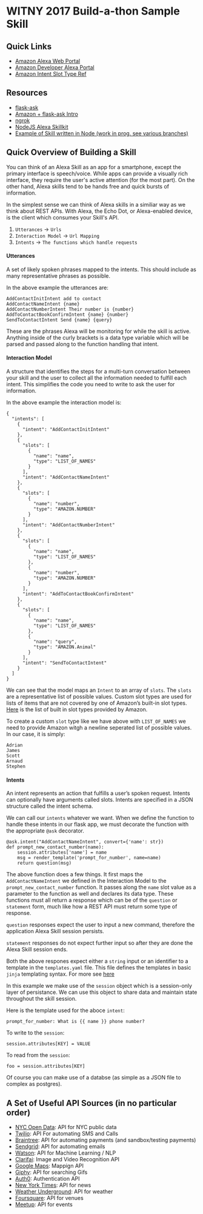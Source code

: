 # WITNY 2017 Build-a-thon Sample Skill

## Quick Links
- [Amazon Alexa Web Portal](https://alexa.amazon.com)
- [Amazon Developer Alexa Portal](https://developer.amazon.com/alexa-skills-kit)
- [Amazon Intent Slot Type Ref](https://developer.amazon.com/public/solutions/alexa/alexa-skills-kit/docs/built-in-intent-ref/slot-type-reference)

## Resources
- [flask-ask](https://whydoesitsuck.com/top-five-most-annoying-programming-languages/)
- [Amazon + flask-ask Intro](https://developer.amazon.com/blogs/post/Tx14R0IYYGH3SKT/Flask-Ask-A-New-Python-Framework-for-Rapid-Alexa-Skills-Kit-Development)
- [ngrok](https://ngrok.com/)
- [NodeJS Alexa Skillkit](https://github.com/alexa/alexa-skills-kit-sdk-for-nodejs)
- [Example of Skill written in Node (work in prog. see various branches)](https://github.com/nbuhay/alexa-helloWorld) 

## Quick Overview of Building a Skill
You can think of an Alexa Skill as an app for a smartphone, except the primary interface is speech/voice. While apps can provide a visually rich interface, they require the user's active attention (for the most part). On the other hand, Alexa skills tend to be hands free and quick bursts of information. 

In the simplest sense we can think of Alexa skills in a similiar way as we think about REST APIs. With Alexa, the Echo Dot, or Alexa-enabled device, is the client which consumes your Skill's API. 

1. ```Utterances``` -> ```Urls```
2. ```Interaction Model``` -> ```Url Mapping```
3. ```Intents``` -> ```The functions which handle requests```

#### Utterances
A set of likely spoken phrases mapped to the intents. This should include as many representative phrases as possible.

In the above example the utterances are:
```
AddContactInitIntent add to contact
AddContactNameIntent {name}
AddContactNumberIntent Their number is {number}
AddToContactBookConfirmIntent {name} {number}
SendToContactIntent Send {name} {query}
```
These are the phrases Alexa will be monitoring for while the skill is active. Anything inside of the curly brackets is a data type variable which will be parsed and passed along to the function handling that intent.


#### Interaction Model
A structure that identifies the steps for a multi-turn conversation between your skill and the user to collect all the information needed to fulfill each intent. This simplifies the code you need to write to ask the user for information.

In the above example the interaction model is: 
```
{
  "intents": [
    {
      "intent": "AddContactInitIntent"
    },
    {
      "slots": [
        {
          "name": "name",
          "type": "LIST_OF_NAMES"
        }
      ],
      "intent": "AddContactNameIntent"
    },
    {
      "slots": [
        {
          "name": "number",
          "type": "AMAZON.NUMBER"
        }
      ],
      "intent": "AddContactNumberIntent"
    },
    {
      "slots": [
        {
          "name": "name",
          "type": "LIST_OF_NAMES"
        },
        {
          "name": "number",
          "type": "AMAZON.NUMBER"
        }
      ],
      "intent": "AddToContactBookConfirmIntent"
    },
    {
      "slots": [
        {
          "name": "name",
          "type": "LIST_OF_NAMES"
        },
        {
          "name": "query",
          "type": "AMAZON.Animal"
        }
      ],
      "intent": "SendToContactIntent"
    }
  ]
}
```

We can see that the model maps an ```Intent``` to an array of ```slots```. The ```slots``` are a representative list of possible values. Custom slot types are used for lists of items that are not covered by one of Amazon’s built-in slot types. [Here](https://developer.amazon.com/public/solutions/alexa/alexa-skills-kit/docs/built-in-intent-ref/slot-type-reference) is the list of built in slot types provided by Amazon.

To create a custom ```slot``` type like we have above with ```LIST_OF_NAMES``` we need to provide Amazon witgh a newline seperated list of possible values. In our case, it is simply: 

```
Adrian
James
Scott
Arnaud
Stephen
```

#### Intents
An intent represents an action that fulfills a user’s spoken request. Intents can optionally have arguments called slots. Intents are specified in a JSON structure called the intent schema.

We can call our ```intents``` whatever we want. When we define the function to handle these intents in our flask app, we must decorate the function with the appropriate ```@ask``` decorator.

```
@ask.intent("AddContactNameIntent", convert={'name': str})
def prompt_new_contact_number(name):
    session.attributes['name'] = name
    msg = render_template('prompt_for_number', name=name)
    return question(msg)
```

The above function does a few things. It first maps the ```AddContactNameIntent``` we defined in the Interaction Model to the ```prompt_new_contact_number``` function. It passes along the ```name``` slot value as a parameter to the function as well and declares its data type. These functions must all return a response which can be of the ```question``` or ```statement``` form, much like how a REST API must return some type of response. 

```question``` responses expect the user to input a new command, therefore the application Alexa Skill session persists. 

```statement``` responses do not expect further input so after they are done the Alexa Skill session ends. 

Both the above respones expect either a ```string``` input or an identifier to a template in the ```templates.yaml``` file. This file defines the templates in basic ```jinja``` templating syntax. For more see [here](http://jinja.pocoo.org)

In this example we make use of the ```session``` object which is a session-only layer of persistance. We can use this object to share data and maintain state throughout the skill session. 

Here is the template used for the aboce ```intent```:

```
prompt_for_number: What is {{ name }} phone number?
```



To write to the ```session```:
```
session.attributes[KEY] = VALUE
```

To read from the ```session```:
```
foo = session.attributes[KEY]
```

Of course you can make use of a databse (as simple as a JSON file to complex as postgres).



## A Set of Useful API Sources (in no particular order)
- [NYC Open Data](https://opendata.cityofnewyork.us/data/): API for NYC public data
- [Twilio](https://www.twilio.com/docs/api/rest): API For automating SMS and Calls
- [Braintree](https://developers.braintreepayments.com/): API for automating payments (and sandbox/testing payments)
- [Sendgrid](https://sendgrid.com/docs/API_Reference/index.html): API for automating emails
- [Watson](https://developer.ibm.com/watson/): API for Machine Learning / NLP
- [Clarifai](https://www.clarifai.com/): Image and Video Recognition API
- [Google Maps](https://developers.google.com/maps/): Mappign API
- [Giphy](https://github.com/Giphy/GiphyAPI): API for searching Gifs
- [Auth0](https://auth0.com/): Authentication API
- [New York Times](https://developer.nytimes.com/): API for news
- [Weather Underground](https://www.wunderground.com/weather/api/): API for weather
- [Foursquare](https://developer.foursquare.com/): API for venues
- [Meetup](https://www.meetup.com/meetup_api/): API for events

